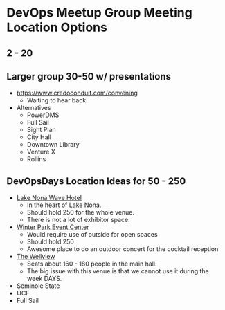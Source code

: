 # DevOps Meetup Group Meeting Location Options

## 2 - 20

## Larger group 30-50 w/ presentations

* https://www.credoconduit.com/convening
  * Waiting to hear back
* Alternatives
  * PowerDMS
  * Full Sail
  * Sight Plan
  * City Hall
  * Downtown Library
  * Venture X
  * Rollins

## DevOpsDays Location Ideas for 50 - 250

* [Lake Nona Wave Hotel](https://www.lakenonawavehotel.com/orlando-event-venues/lake-nona-event-venues)
  * In the heart of Lake Nona.
  * Should hold 250 for the whole venue.
  * There is not a lot of exhibitor space.
* [Winter Park Event Center](https://cityofwinterpark.org/departments/parks-recreation/library-events-center/)
  * Would require use of outside for open spaces
  * Should hold 250
  * Awesome place to do an outdoor concert for the cocktail reception
* [The Wellview](https://thewellvue.com/)
  * Seats about 160 - 180 people in the main hall.
  * The big issue with this venue is that we cannot use it during the week DAYS.
* Seminole State
* UCF
* Full Sail
